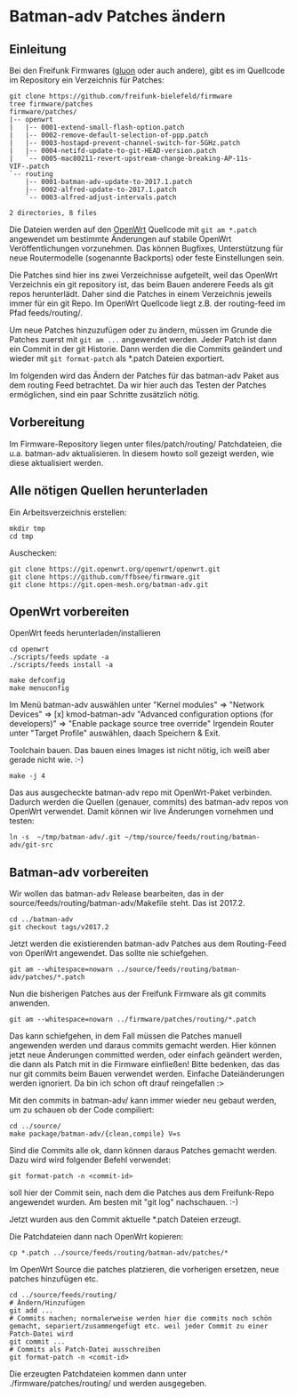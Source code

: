 # Batman-adv Patches ändern

## Einleitung

Bei den Freifunk Firmwares ([gluon](https://github.com/freifunk-gluon) oder auch andere), gibt es im Quellcode im Repository ein Verzeichnis für Patches:
```
git clone https://github.com/freifunk-bielefeld/firmware
tree firmware/patches
firmware/patches/
|-- openwrt
|   |-- 0001-extend-small-flash-option.patch
|   |-- 0002-remove-default-selection-of-ppp.patch
|   |-- 0003-hostapd-prevent-channel-switch-for-5GHz.patch
|   |-- 0004-netifd-update-to-git-HEAD-version.patch
|   `-- 0005-mac80211-revert-upstream-change-breaking-AP-11s-VIF-.patch
`-- routing
    |-- 0001-batman-adv-update-to-2017.1.patch
    |-- 0002-alfred-update-to-2017.1.patch
    `-- 0003-alfred-adjust-intervals.patch

2 directories, 8 files
```

Die Dateien werden auf den [OpenWrt](https://openwrt.org) Quellcode mit `git am *.patch` angewendet um bestimmte Änderungen auf stabile OpenWrt Veröffentlichungen vorzunehmen. Das können Bugfixes, Unterstützung für neue Routermodelle (sogenannte Backports) oder feste Einstellungen sein.

Die Patches sind hier ins zwei Verzeichnisse aufgeteilt, weil das OpenWrt Verzeichnis ein git repository ist, das beim Bauen anderere Feeds als git repos herunterlädt. Daher sind die Patches in einem Verzeichnis jeweils immer für ein git Repo. Im OpenWrt Quellcode liegt z.B. der routing-feed im Pfad feeds/routing/.

Um neue Patches hinzuzufügen oder zu ändern, müssen im Grunde die Patches zuerst mit `git am ...` angewendet werden. Jeder Patch ist dann ein Commit in der git Historie. Dann werden die die Commits geändert und wieder mit `git format-patch` als *.patch Dateien exportiert.

Im folgenden wird das Ändern der Patches für das batman-adv Paket aus dem routing Feed betrachtet.
Da wir hier auch das Testen der Patches ermöglichen, sind ein paar Schritte zusätzlich nötig.

## Vorbereitung

Im Firmware-Repository liegen unter files/patch/routing/ Patchdateien, die u.a. batman-adv aktualisieren.
In diesem howto soll gezeigt werden, wie diese aktualisiert werden.

## Alle nötigen Quellen herunterladen

Ein Arbeitsverzeichnis erstellen:
```
mkdir tmp
cd tmp
```

Auschecken:
```
git clone https://git.openwrt.org/openwrt/openwrt.git
git clone https://github.com/ffbsee/firmware.git
git clone https://git.open-mesh.org/batman-adv.git
```

## OpenWrt vorbereiten

OpenWrt feeds herunterladen/installieren
```
cd openwrt
./scripts/feeds update -a
./scripts/feeds install -a

make defconfig
make menuconfig
```

Im Menü batman-adv auswählen unter "Kernel modules" => "Network Devices" => [x] kmod-batman-adv
"Advanced configuration options (for developers)" => "Enable package source tree override"
Irgendein Router unter "Target Profile" auswählen, daach Speichern & Exit.

Toolchain bauen. Das bauen eines Images ist nicht nötig, ich weiß aber gerade nicht wie. :-)
```
make -j 4
```

Das aus ausgecheckte batman-adv repo mit OpenWrt-Paket verbinden. Dadurch werden die Quellen (genauer, commits) des batman-adv repos von OpenWrt verwendet. Damit können wir live Änderungen vornehmen und testen:
```
ln -s  ~/tmp/batman-adv/.git ~/tmp/source/feeds/routing/batman-adv/git-src
```

## Batman-adv vorbereiten

Wir wollen das batman-adv Release bearbeiten, das in der source/feeds/routing/batman-adv/Makefile steht.
Das ist 2017.2.

```
cd ../batman-adv
git checkout tags/v2017.2
```

Jetzt werden die existierenden batman-adv Patches aus dem Routing-Feed von OpenWrt angewendet.
Das sollte nie schiefgehen.

```
git am --whitespace=nowarn ../source/feeds/routing/batman-adv/patches/*.patch
```

Nun die bisherigen Patches aus der Freifunk Firmware als git commits anwenden.
```
git am --whitespace=nowarn ../firmware/patches/routing/*.patch
```

Das kann schiefgehen, in dem Fall müssen die Patches manuell angewenden werden und daraus commits gemacht werden.
Hier können jetzt neue Änderungen committed werden, oder einfach geändert werden, die dann als Patch mit in die Firmware einfließen!
Bitte bedenken, das das nur git commits beim Bauen verwendet werden. Einfache Dateiänderungen werden ignoriert. Da bin ich schon oft drauf reingefallen :>

Mit den commits in batman-adv/ kann immer wieder neu gebaut werden, um zu schauen ob der Code compiliert:
```
cd ../source/
make package/batman-adv/{clean,compile} V=s
```

Sind die Commits alle ok, dann können daraus Patches gemacht werden. Dazu wird wird folgender Befehl verwendet:
```
git format-patch -n <commit-id>
```
<commit-id> soll hier der Commit sein, nach dem die Patches aus dem Freifunk-Repo angewendet wurden. Am besten mit "git log" nachschauen. :-)


Jetzt wurden aus den Commit aktuelle *.patch Dateien erzeugt.

Die Patchdateien dann nach OpenWrt kopieren:
```
cp *.patch ../source/feeds/routing/batman-adv/patches/*
```

Im OpenWrt Source die patches platzieren, die vorherigen ersetzen, neue patches hinzufügen etc.
```
cd ../source/feeds/routing/
# Ändern/Hinzufügen
git add ...
# Commits machen; normalerweise werden hier die commits noch schön gemacht, separiert/zusammengefügt etc. weil jeder Commit zu einer Patch-Datei wird
git commit ...
# Commits als Patch-Datei ausschreiben
git format-patch -n <comit-id>
```

Die erzeugten Patchdateien kommen dann unter ./firmware/patches/routing/ und werden ausgegeben.
